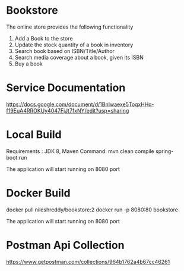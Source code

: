 # Bookstore

The online store provides the following functionality
1. Add a Book to the store
2. Update the stock quantity of a book in inventory
3. Search book based on ISBN/Title/Author
4. Search media coverage about a book, given its ISBN
5. Buy a book

# Service Documentation

https://docs.google.com/document/d/1BnIwaexe5ToqxHHq-f19EuA4RROKUy4047FjJt7fxNY/edit?usp=sharing

# Local Build

Requirements : JDK 8, Maven
Command: mvn clean compile spring-boot:run

The application will start running on 8080 port

# Docker Build

docker pull nileshreddy/bookstore:2
docker run -p 8080:80 bookstore

The application will start running on 8080 port

# Postman Api Collection

https://www.getpostman.com/collections/964b1762a4b67cc46261
